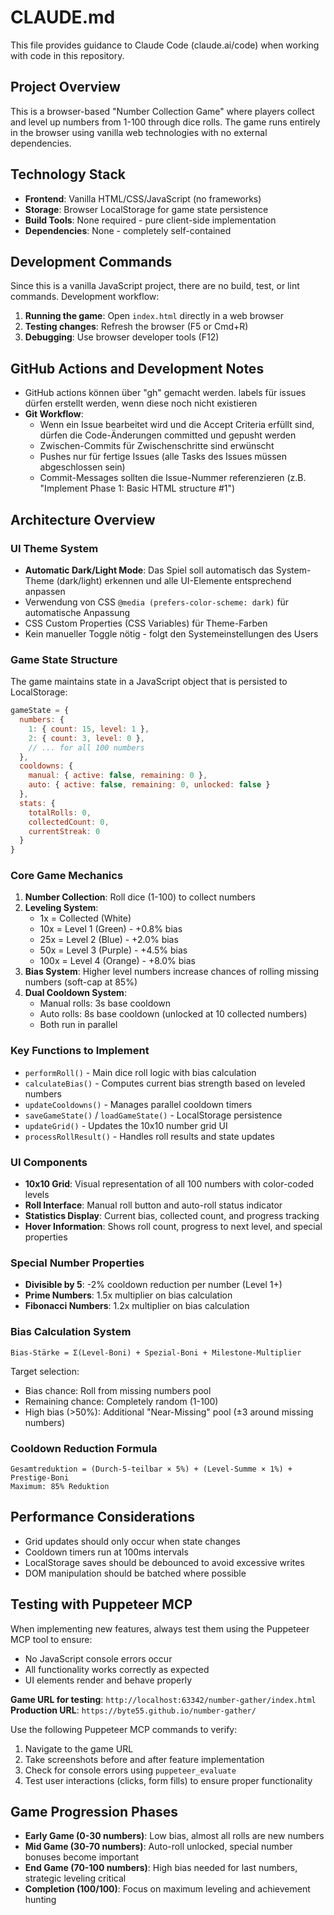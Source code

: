 # CLAUDE.md

This file provides guidance to Claude Code (claude.ai/code) when working with code in this repository.

## Project Overview

This is a browser-based "Number Collection Game" where players collect and level up numbers from 1-100 through dice rolls. The game runs entirely in the browser using vanilla web technologies with no external dependencies.

## Technology Stack

- **Frontend**: Vanilla HTML/CSS/JavaScript (no frameworks)
- **Storage**: Browser LocalStorage for game state persistence
- **Build Tools**: None required - pure client-side implementation
- **Dependencies**: None - completely self-contained

## Development Commands

Since this is a vanilla JavaScript project, there are no build, test, or lint commands. Development workflow:

1. **Running the game**: Open `index.html` directly in a web browser
2. **Testing changes**: Refresh the browser (F5 or Cmd+R)
3. **Debugging**: Use browser developer tools (F12)

## GitHub Actions and Development Notes

- GitHub actions können über "gh" gemacht werden. labels für issues dürfen erstellt werden, wenn diese noch nicht existieren
- **Git Workflow**:
  - Wenn ein Issue bearbeitet wird und die Accept Criteria erfüllt sind, dürfen die Code-Änderungen committed und gepusht werden
  - Zwischen-Commits für Zwischenschritte sind erwünscht
  - Pushes nur für fertige Issues (alle Tasks des Issues müssen abgeschlossen sein)
  - Commit-Messages sollten die Issue-Nummer referenzieren (z.B. "Implement Phase 1: Basic HTML structure #1")

## Architecture Overview

### UI Theme System
- **Automatic Dark/Light Mode**: Das Spiel soll automatisch das System-Theme (dark/light) erkennen und alle UI-Elemente entsprechend anpassen
- Verwendung von CSS `@media (prefers-color-scheme: dark)` für automatische Anpassung
- CSS Custom Properties (CSS Variables) für Theme-Farben
- Kein manueller Toggle nötig - folgt den Systemeinstellungen des Users

### Game State Structure
The game maintains state in a JavaScript object that is persisted to LocalStorage:
```javascript
gameState = {
  numbers: {
    1: { count: 15, level: 1 },
    2: { count: 3, level: 0 },
    // ... for all 100 numbers
  },
  cooldowns: {
    manual: { active: false, remaining: 0 },
    auto: { active: false, remaining: 0, unlocked: false }
  },
  stats: {
    totalRolls: 0,
    collectedCount: 0,
    currentStreak: 0
  }
}
```

### Core Game Mechanics

1. **Number Collection**: Roll dice (1-100) to collect numbers
2. **Leveling System**: 
   - 1x = Collected (White)
   - 10x = Level 1 (Green) - +0.8% bias
   - 25x = Level 2 (Blue) - +2.0% bias
   - 50x = Level 3 (Purple) - +4.5% bias
   - 100x = Level 4 (Orange) - +8.0% bias
3. **Bias System**: Higher level numbers increase chances of rolling missing numbers (soft-cap at 85%)
4. **Dual Cooldown System**: 
   - Manual rolls: 3s base cooldown
   - Auto rolls: 8s base cooldown (unlocked at 10 collected numbers)
   - Both run in parallel

### Key Functions to Implement

- `performRoll()` - Main dice roll logic with bias calculation
- `calculateBias()` - Computes current bias strength based on leveled numbers
- `updateCooldowns()` - Manages parallel cooldown timers
- `saveGameState()` / `loadGameState()` - LocalStorage persistence
- `updateGrid()` - Updates the 10x10 number grid UI
- `processRollResult()` - Handles roll results and state updates

### UI Components

- **10x10 Grid**: Visual representation of all 100 numbers with color-coded levels
- **Roll Interface**: Manual roll button and auto-roll status indicator
- **Statistics Display**: Current bias, collected count, and progress tracking
- **Hover Information**: Shows roll count, progress to next level, and special properties

### Special Number Properties

- **Divisible by 5**: -2% cooldown reduction per number (Level 1+)
- **Prime Numbers**: 1.5x multiplier on bias calculation
- **Fibonacci Numbers**: 1.2x multiplier on bias calculation

### Bias Calculation System

```
Bias-Stärke = Σ(Level-Boni) + Spezial-Boni + Milestone-Multiplier
```

Target selection:
- Bias chance: Roll from missing numbers pool
- Remaining chance: Completely random (1-100)
- High bias (>50%): Additional "Near-Missing" pool (±3 around missing numbers)

### Cooldown Reduction Formula

```
Gesamtreduktion = (Durch-5-teilbar × 5%) + (Level-Summe × 1%) + Prestige-Boni
Maximum: 85% Reduktion
```

## Performance Considerations

- Grid updates should only occur when state changes
- Cooldown timers run at 100ms intervals
- LocalStorage saves should be debounced to avoid excessive writes
- DOM manipulation should be batched where possible

## Testing with Puppeteer MCP

When implementing new features, always test them using the Puppeteer MCP tool to ensure:
- No JavaScript console errors occur
- All functionality works correctly as expected
- UI elements render and behave properly

**Game URL for testing**: `http://localhost:63342/number-gather/index.html`
**Production URL**: `https://byte55.github.io/number-gather/`

Use the following Puppeteer MCP commands to verify:
1. Navigate to the game URL
2. Take screenshots before and after feature implementation
3. Check for console errors using `puppeteer_evaluate`
4. Test user interactions (clicks, form fills) to ensure proper functionality

## Game Progression Phases

- **Early Game (0-30 numbers)**: Low bias, almost all rolls are new numbers
- **Mid Game (30-70 numbers)**: Auto-roll unlocked, special number bonuses become important
- **End Game (70-100 numbers)**: High bias needed for last numbers, strategic leveling critical
- **Completion (100/100)**: Focus on maximum leveling and achievement hunting